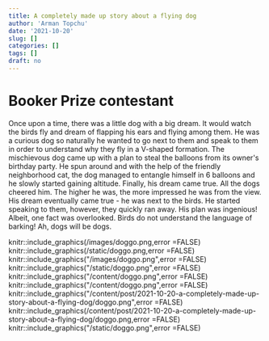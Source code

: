 ```yaml
---
title: A completely made up story about a flying dog
author: 'Arman Topchu'
date: '2021-10-20'
slug: []
categories: []
tags: []
draft: no
---
```


# Booker Prize contestant

Once upon a time, there was a little dog with a big dream. It would watch the birds fly and dream of flapping his ears and flying among them. He was a curious dog so naturally he wanted to go next to them and speak to them in order to understand why they fly in a V-shaped formation. The mischievous dog came up with a plan to steal the balloons from its owner's birthday party. He spun around and with the help of the friendly neighborhood cat, the dog managed to entangle himself in 6 balloons and he slowly started gaining altitude. Finally, his dream came true. All the dogs cheered him.  The higher he was, the more impressed he was from the view. His dream eventually came true - he was next to the birds. He started speaking to them, however, they quickly ran away. His plan was ingenious! Albeit, one fact was overlooked. Birds do not understand the language of barking! Ah, dogs will be dogs.


knitr::include_graphics(/images/doggo.png,error =FALSE)
knitr::include_graphics(/static/doggo.png,error =FALSE)
knitr::include_graphics("/images/doggo.png",error =FALSE)
knitr::include_graphics("/static/doggo.png",error =FALSE)
knitr::include_graphics("/content/doggo.png",error =FALSE)
knitr::include_graphics("/content/doggo.png",error =FALSE)
knitr::include_graphics("/content/post/2021-10-20-a-completely-made-up-story-about-a-flying-dog/doggo.png",error =FALSE)
knitr::include_graphics(/content/post/2021-10-20-a-completely-made-up-story-about-a-flying-dog/doggo.png,error =FALSE)
knitr::include_graphics("/static/doggo.png",error =FALSE)


